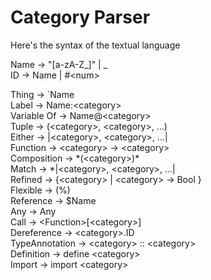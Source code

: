 # Category Parser

Here's the syntax of the textual language              

Name -> "[a-zA-Z_]" | _ <br>
ID -> Name | #\<num> <br>

Thing -> `Name <br>
Label -> Name:\<category> <br>
Variable Of -> Name@\<category> <br>
Tuple -> (\<category>, \<category>, ...) <br>
Either -> |\<category>, \<category>, ...| <br>
Function -> \<category> -> \<category> <br>
Composition -> \*(\<category>)* <br>
Match -> \*|\<category>, \<category>, ...| <br>
Refined -> {\<category> | \<category> -> Bool } <br>
Flexible -> (%) <br>
Reference -> $Name <br>
Any -> Any <br>
Call -> \<Function>[\<category>] <br>
Dereference -> \<category>.ID <br>
TypeAnnotation -> \<category> :: \<category> <br>
Definition -> define \<category> <br>
Import -> import \<category> <br>
               


